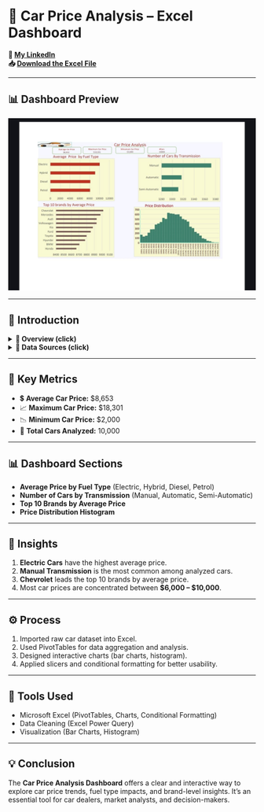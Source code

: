 # 🚗 Car Price Analysis – Excel Dashboard

**🔗 [My LinkedIn](https://www.linkedin.com/in/ahmad-yasser-faiq-data-analyst/)**  
**📥 [Download the Excel File](https://github.com/ahmadyase1234/car-price-dashboard/blob/main/car_price_dashboard.xlsx)**

---

## 📊 Dashboard Preview

![Car Price Dashboard](https://github.com/ahmadyase1234/car-price-analysis/blob/main/IMG-20250713-WA0023.jpg)

---

## 📝 Introduction

<details>
  <summary><strong>📌 Overview (click)</strong></summary>

> This Excel dashboard analyzes car pricing data across multiple dimensions like fuel type, transmission type, and brand. It provides insights into price distribution and highlights key metrics to support strategic decisions in the automotive market.

</details>

<details>
  <summary><strong>📂 Data Sources (click)</strong></summary>

> The dataset includes information about 10,000 cars including:
> 
> - Price details (average, min, max)
> - Fuel types
> - Transmission types
> - Brands and their average pricing

</details>

---

## 📌 Key Metrics

- 💲 **Average Car Price:** $8,653  
- 📈 **Maximum Car Price:** $18,301  
- 📉 **Minimum Car Price:** $2,000  
- 🚗 **Total Cars Analyzed:** 10,000  

---

## 📊 Dashboard Sections

- **Average Price by Fuel Type** (Electric, Hybrid, Diesel, Petrol)  
- **Number of Cars by Transmission** (Manual, Automatic, Semi-Automatic)  
- **Top 10 Brands by Average Price**  
- **Price Distribution Histogram**  

---

## 🎯 Insights

1. **Electric Cars** have the highest average price.  
2. **Manual Transmission** is the most common among analyzed cars.  
3. **Chevrolet** leads the top 10 brands by average price.  
4. Most car prices are concentrated between **$6,000 – $10,000**.  

---

## ⚙️ Process

1. Imported raw car dataset into Excel.  
2. Used PivotTables for data aggregation and analysis.  
3. Designed interactive charts (bar charts, histogram).  
4. Applied slicers and conditional formatting for better usability.  

---

## 🧰 Tools Used

- Microsoft Excel (PivotTables, Charts, Conditional Formatting)  
- Data Cleaning (Excel Power Query)  
- Visualization (Bar Charts, Histogram)  

---

## 💡 Conclusion

The **Car Price Analysis Dashboard** offers a clear and interactive way to explore car price trends, fuel type impacts, and brand-level insights. It’s an essential tool for car dealers, market analysts, and decision-makers.
